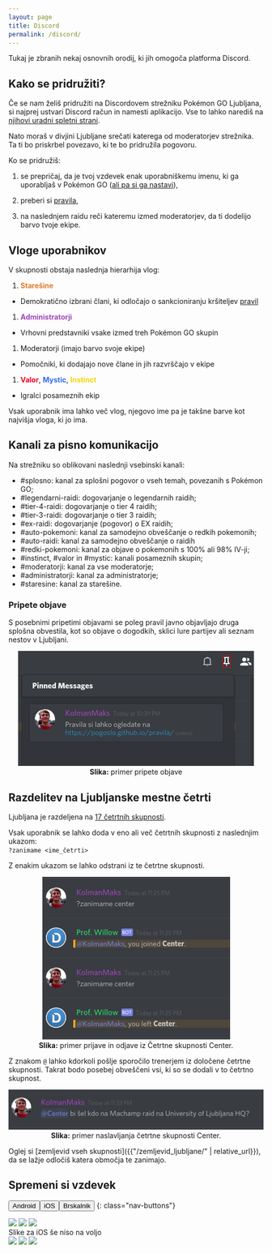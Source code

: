 ```yaml
---
layout: page
title: Discord
permalink: /discord/
---
```

Tukaj je zbranih nekaj osnovnih orodij, ki jih omogoča platforma Discord.

## Kako se pridružiti?

Če se nam želiš pridružiti na Discordovem strežniku Pokémon GO Ljubljana, si
najprej ustvari Discord račun in namesti aplikacijo. Vse to lahko narediš na
[njihovi uradni spletni strani](https://discordapp.com/).

Nato moraš v divjini Ljubljane srečati katerega od moderatorjev strežnika. Ta ti
bo priskrbel povezavo, ki te bo pridružila pogovoru.

Ko se pridružiš:

  1. se prepričaj, da je tvoj vzdevek enak uporabniškemu imenu, ki ga uporabljaš
  v Pokémon GO ([ali pa si ga nastavi](#spremeni-si-vzdevek)),

  2. preberi si [pravila](/pravila/),

  3. na naslednjem raidu reči kateremu izmed moderatorjev, da ti dodelijo barvo
  tvoje ekipe.

## Vloge uporabnikov

V skupnosti obstaja naslednja hierarhija vlog:
 1. <span style="color: #e37929"><b>Starešine</b></span>
   - Demokratično izbrani člani, ki odločajo o sankcioniranju kršiteljev [pravil](/pravila/)
 1. <span style="color: #9c46b7"><b> Administratorji</b></span>
   - Vrhovni predstavniki vsake izmed treh Pokémon GO skupin
 1. Moderatorji (imajo barvo svoje ekipe)
   - Pomočniki, ki dodajajo nove člane in jih razvrščajo v ekipe
 1. <span style="color: #f00022"><b> Valor</b></span>, <span style="color: #3568ef"><b>Mystic</b></span>, <span style="color: #f6d500"><b>Instinct</b></span>
   - Igralci posameznih ekip

Vsak uporabnik ima lahko več vlog, njegovo ime pa je takšne barve kot najvišja
vloga, ki jo ima.


## Kanali za pisno komunikacijo

Na strežniku so oblikovani naslednji vsebinski kanali:

 - #splosno: kanal za splošni pogovor o vseh temah, povezanih s Pokémon GO;
 - #legendarni-raidi: dogovarjanje o legendarnih raidih;
 - #tier-4-raidi: dogovarjanje o tier 4 raidih;
 - #tier-3-raidi: dogovarjanje o tier 3 raidih;
 - #ex-raidi: dogovarjanje (pogovor) o EX raidih;
 - #auto-pokemoni: kanal za samodejno obveščanje o redkih pokemonih;
 - #auto-raidi: kanal za samodejno obveščanje o raidih
 - #redki-pokemoni: kanal za objave o pokemonih s 100% ali 98% IV-ji;
 - #instinct, #valor in #mystic: kanali posameznih skupin;
 - #moderatorji: kanal za vse moderatorje;
 - #administratorji: kanal za administratorje;
 - #staresine: kanal za starešine.

### Pripete objave


S posebnimi pripetimi objavami se poleg pravil javno objavljajo druga splošna
obvestila, kot so objave o dogodkih, sklici lure partijev ali seznam nestov v
Ljubljani.

<center>
    <img src="/assets/img/rules/pinned_red.png" title="Pripete objave"/>
    <br>
    <b>Slika:</b> primer pripete objave
</center>

## Razdelitev na Ljubljanske mestne četrti

Ljubljana je razdeljena na [17 četrtnih skupnosti](https://sl.wikipedia.org/wiki/%C4%8Cetrtna_skupnost_Ljubljane).

Vsak uporabnik se lahko doda v eno ali več četrtnih skupnosti z naslednjim
ukazom:<br>
`?zanimame <ime_četrti>`

Z enakim ukazom se lahko odstrani iz te četrtne skupnosti.

<center>
    <img src="/assets/img/rules/zanimame.png" title="Zanimame Center"/>
    <br>
    <b>Slika:</b> primer prijave in odjave iz Četrtne skupnosti Center.
</center>

Z znakom `@` lahko kdorkoli pošlje sporočilo trenerjem iz določene četrtne
skupnosti. Takrat bodo posebej obveščeni vsi, ki so se dodali v to četrtno
skupnost.

<center>
    <img src="/assets/img/rules/center_tag.png" title="@Center"/>
    <br>
    <b>Slika:</b> primer naslavljanja četrtne skupnosti Center.
</center>

Oglej si [zemljevid vseh skupnosti]({{"/zemljevid_ljubljane/" | relative_url}}),
da se lažje odločiš katera območja te zanimajo.

## Spremeni si vzdevek
<button class="active" data-show="android">Android</button><button data-show="ios">iOS</button><button data-show="browser">Brskalnik</button>
{: class="nav-buttons"}

<div class="android screenshot">
  <img src='{{"/assets/img/rules/mods/change_own_nickname_1_android.png" | relative_url}}'/>
  <img src='{{"/assets/img/rules/mods/change_own_nickname_2_android.png" | relative_url}}'/>
  <img src='{{"/assets/img/rules/mods/change_own_nickname_3_android.png" | relative_url}}'/>
</div>

<div class="ios screenshot">
Slike za iOS še niso na voljo
</div>

<div class="browser screenshot">
  <img src='{{"/assets/img/rules/mods/server_settings_1_browser.png" | relative_url}}'/>
  <img src='{{"/assets/img/rules/mods/change_own_nickname_1_browser.png" | relative_url}}'/>
  <img style="max-height:50%" src='{{"/assets/img/rules/mods/change_own_nickname_2_browser.png" | relative_url}}'/>
</div>


<script type="text/javascript" src="{{'/assets/js/screenshot_switch.js' | relative_url}}"></script>

